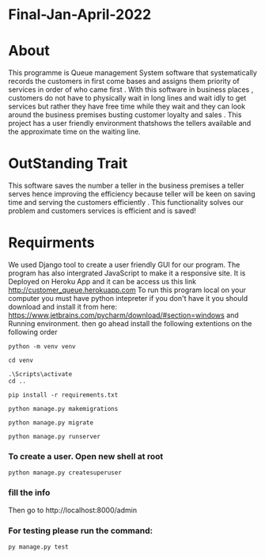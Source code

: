 # Final-Jan-April-2022

# About

This programme is Queue management System software that systematically records the customers in first come bases and assigns them priority of services in order of who came first .
With this software in business places , customers do not have to physically wait in long lines and wait idly to get services but rather they have free time while they wait and they can look around the business premises busting customer loyalty and sales .
This project has a user friendly environment thatshows the tellers available and the approximate time on the waiting line.

# OutStanding Trait

This software saves the number a teller in the business premises a teller serves hence improving the efficiency because teller will be keen on saving time and serving the customers efficiently .
This functionality solves our problem and customers services is efficient and is saved!

# Requirments

We used Django tool to create a user friendly GUI for our program.
The program has also intergrated JavaScript to make it a responsive site.
It is Deployed on Heroku App and it can be access us this link http://customer_queue.herokuapp.com
To run this program local on your computer you must have python intepreter if you don't have it you should download and install it from here: https://www.jetbrains.com/pycharm/download/#section=windows and Running environment. then go ahead install the following extentions on the following order
```
python -m venv venv

cd venv

.\Scripts\activate
cd ..

pip install -r requirements.txt

python manage.py makemigrations

python manage.py migrate

python manage.py runserver

```


### To create a user. Open new shell at root
```
python manage.py createsuperuser
```
### fill the info

Then go to http://localhost:8000/admin

### For testing please run the command:

```
py manage.py test
```

